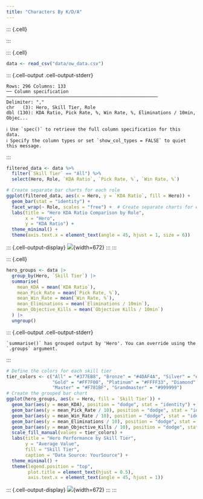 ```yaml
---
title: "Characters By K/D/A"
---
```


::: {.cell}

:::

::: {.cell}

```{.r .cell-code}
data <- read_csv("data/ow_data.csv")
```

::: {.cell-output .cell-output-stderr}

```
Rows: 296 Columns: 133
── Column specification ────────────────────────────────────────────────────────
Delimiter: ","
chr   (3): Hero, Skill Tier, Role
dbl (130): KDA Ratio, Pick Rate, %, Win Rate, %, Eliminations / 10min, Objec...

ℹ Use `spec()` to retrieve the full column specification for this data.
ℹ Specify the column types or set `show_col_types = FALSE` to quiet this message.
```


:::

```{.r .cell-code}
filtered_data <- data %>%
  filter(`Skill Tier` == "All") %>%
  select(Hero, Role, `KDA Ratio`, `Pick Rate, %`, `Win Rate, %`)

# Create separate bar charts for each role
ggplot(filtered_data, aes(x = Hero, y = `KDA Ratio`, fill = Hero)) +
  geom_bar(stat = "identity") +
  facet_wrap(~ Role, scales = "free") +  # Create separate charts for each role
  labs(title = "Hero KDA Ratio Comparison by Role",
       x = "Hero",
       y = "KDA Ratio") +
  theme_minimal() +
  theme(axis.text.x = element_text(angle = 45, hjust = 1, size = 6))
```

::: {.cell-output-display}
![](about_files/figure-html/unnamed-chunk-2-1.png){width=672}
:::
:::

::: {.cell}

```{.r .cell-code}
hero_groups <- data |>
  group_by(Hero, `Skill Tier`) |>
  summarise(
    mean_KDA = mean(`KDA Ratio`),
    mean_Pick_Rate = mean(`Pick Rate, %`),
    mean_Win_Rate = mean(`Win Rate, %`),
    mean_Eliminations = mean(`Eliminations / 10min`),
    mean_Objective_Kills = mean(`Objective Kills / 10min`)
  ) |>
  ungroup()
```

::: {.cell-output .cell-output-stderr}

```
`summarise()` has grouped output by 'Hero'. You can override using the
`.groups` argument.
```


:::

```{.r .cell-code}
# Define the colors for each skill tier
tier_colors <- c("All" = "#377EB8", "Bronze" = "#4DAF4A", "Silver" = "#984EA3",
                 "Gold" = "#FF7F00", "Platinum" = "#FFFF33", "Diamond" = "#A65628",
                 "Master" = "#F781BF", "Grandmaster" = "#999999")
# Create the grouped bar chart
ggplot(hero_groups, aes(x = Hero, fill = `Skill Tier`)) +
  geom_bar(aes(y = mean_KDA), position = "dodge", stat = "identity") +
  geom_bar(aes(y = mean_Pick_Rate / 10), position = "dodge", stat = "identity") +
  geom_bar(aes(y = mean_Win_Rate / 10), position = "dodge", stat = "identity") +
  geom_bar(aes(y = mean_Eliminations / 10), position = "dodge", stat = "identity") +
  geom_bar(aes(y = mean_Objective_Kills / 10), position = "dodge", stat = "identity") +
  scale_fill_manual(values = tier_colors) +
  labs(title = "Hero Performance by Skill Tier",
       y = "Average Value",
       fill = "Skill Tier",
       caption = "Data Source: YourSource") +
  theme_minimal() +
  theme(legend.position = "top",
        plot.title = element_text(hjust = 0.5),
        axis.text.x = element_text(angle = 45, hjust = 1))
```

::: {.cell-output-display}
![](about_files/figure-html/unnamed-chunk-3-1.png){width=672}
:::
:::

